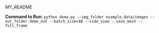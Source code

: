 MY_README

**Command to Run**: `python demo.py --img_folder example_data/images --out_folder demo_out --batch_size=48 --side_view --save_mesh --full_frame`
